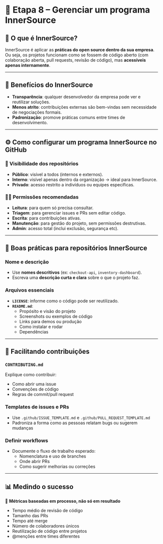 # 🏢 Etapa 8 – Gerenciar um programa InnerSource

## 🔐 O que é InnerSource?

InnerSource é aplicar as **práticas do open source dentro da sua empresa**. Ou seja, os projetos funcionam como se fossem de código aberto (com colaboração aberta, pull requests, revisão de código), mas **acessíveis apenas internamente**.

---

## 🎯 Benefícios do InnerSource

- **Transparência**: qualquer desenvolvedor da empresa pode ver e reutilizar soluções.
- **Menos atrito**: contribuições externas são bem-vindas sem necessidade de negociações formais.
- **Padronização**: promove práticas comuns entre times de desenvolvimento.

---

## ⚙️ Como configurar um programa InnerSource no GitHub

### 🔎 Visibilidade dos repositórios

- **Público**: visível a todos (internos e externos).
- **Interno**: visível apenas dentro da organização → ideal para InnerSource.
- **Privado**: acesso restrito a indivíduos ou equipes específicas.

### 🧑‍💻 Permissões recomendadas

- **Leitura**: para quem só precisa consultar.
- **Triagem**: para gerenciar issues e PRs sem editar código.
- **Escrita**: para contribuições ativas.
- **Manutenção**: para gestão do projeto, sem permissões destrutivas.
- **Admin**: acesso total (inclui exclusão, segurança etc).

---

## 📂 Boas práticas para repositórios InnerSource

### Nome e descrição

- Use **nomes descritivos** (ex: `checkout-api`, `inventory-dashboard`).
- Escreva uma **descrição curta e clara** sobre o que o projeto faz.

### Arquivos essenciais

- **`LICENSE`**: informe como o código pode ser reutilizado.
- **`README.md`**:
  - Propósito e visão do projeto
  - Screenshots ou exemplos de código
  - Links para demos ou produção
  - Como instalar e rodar
  - Dependências

---

## 👥 Facilitando contribuições

### `CONTRIBUTING.md`

Explique como contribuir:
- Como abrir uma issue
- Convenções de código
- Regras de commit/pull request

### Templates de issues e PRs

- Use `.github/ISSUE_TEMPLATE.md` e `.github/PULL_REQUEST_TEMPLATE.md`
- Padroniza a forma como as pessoas relatam bugs ou sugerem mudanças

### Definir workflows

- Documente o fluxo de trabalho esperado:
  - Nomenclatura e uso de branches
  - Onde abrir PRs
  - Como sugerir melhorias ou correções

---

## 📊 Medindo o sucesso

🔁 **Métricas baseadas em processo, não só em resultado**

- Tempo médio de revisão de código
- Tamanho das PRs
- Tempo até merge
- Número de colaboradores únicos
- Reutilização de código entre projetos
- @menções entre times diferentes